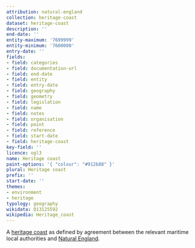 ```yaml
---
attribution: natural-england
collection: heritage-coast
dataset: heritage-coast
description: ''
end-date: ''
entity-maximum: '7699999'
entity-minimum: '7600000'
entry-date: ''
fields:
- field: categories
- field: documentation-url
- field: end-date
- field: entity
- field: entry-date
- field: geography
- field: geometry
- field: legislation
- field: name
- field: notes
- field: organisation
- field: point
- field: reference
- field: start-date
- field: heritage-coast
key-field: ''
licence: ogl3
name: Heritage coast
paint-options: '{ "colour": "#912b88" }'
plural: Heritage coast
prefix: ''
start-date: ''
themes:
- environment
- heritage
typology: geography
wikidata: Q13125592
wikipedia: Heritage_coast
---
```


A [heritage coast](https://www.gov.uk/government/publications/heritage-coasts-protecting-undeveloped-coast/heritage-coasts-definition-purpose-and-natural-englands-role) as defined by agreement between the relevant maritime local authorities and [Natural England](https://www.gov.uk/government/organisations/natural-england).
